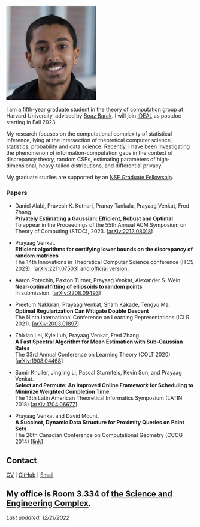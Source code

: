 ![prayaag](/prayaag.jpg)

I am a fifth-year graduate student in the [theory of computation group](https://toc.seas.harvard.edu/) at Harvard University, advised by [Boaz Barak](https://www.boazbarak.org/). I will join [IDEAL](ideal-institute.org) as postdoc starting in Fall 2023.

My research focuses on the computational complexity of statistical inference, lying at the intersection of theoretical computer science, statistics, probability and data science. Recently, I have been investigating the phenomenon of information-computation gaps in the context of discrepancy theory, random CSPs, estimating parameters of high-dimensional, heavy-tailed distributions, and differential privacy. 

My graduate studies are supported by an [NSF Graduate Fellowship](https://www.nsfgrfp.org/).

### Papers

- Daniel Alabi, Pravesh K. Kothari, Pranay Tankala, Prayaag Venkat, Fred Zhang.  
**Privately Estimating a Gaussian: Efficient, Robust and Optimal**   
To appear in the Proceedings of the 55th Annual ACM Symposium on Theory of Computing (STOC), 2023. [[arXiv:2212.08018](https://arxiv.org/abs/2212.08018)]

- Prayaag Venkat.  
**Efficient algorithms for certifying lower bounds on the discrepancy of random matrices**   
The 14th Innovations in Theoretical Computer Science conference (ITCS 2023). [[arXiv:2211.07503](https://arxiv.org/abs/2211.07503)] and [official version](https://drops.dagstuhl.de/opus/volltexte/2023/17601/).

- Aaron Potechin, Paxton Turner, Prayaag Venkat, Alexander S. Wein.  
**Near-optimal fitting of ellipsoids to random points**  
In submission. [[arXiv:2208.09493](https://arxiv.org/abs/2208.09493)]

- Preetum Nakkiran, Prayaag Venkat, Sham Kakade, Tengyu Ma.  
**Optimal Regularization Can Mitigate Double Descent**  
The Ninth International Conference on Learning Representations (ICLR 2021). [[arXiv:2003.01897](https://arxiv.org/abs/2003.01897)]

- Zhixian Lei, Kyle Luh, Prayaag Venkat, Fred Zhang.  
**A Fast Spectral Algorithm for Mean Estimation with Sub-Gaussian Rates**  
The 33rd Annual Conference on Learning Theory (COLT 2020) [[arXiv:1908.04468](https://arxiv.org/abs/1908.04468)]

- Samir Khuller, Jingling Li, Pascal Sturmfels, Kevin Sun, and Prayaag Venkat.  
**Select and Permute: An Improved Online Framework for Scheduling to Minimize Weighted Completion Time**  
The 13th Latin American Theoretical Informatics Symposium (LATIN 2018) [[arXiv:1704.06677](https://arxiv.org/abs/1704.06677)]

- Prayaag Venkat and David Mount.  
**A Succinct, Dynamic Data Structure for Proximity Queries on Point Sets**  
The 26th Canadian Conference on Computational Geometry (CCCG 2014) [[link](http://www.cccg.ca/proceedings/2014/papers/paper32.pdf)]

## Contact
[CV](/cv.pdf) | [GitHub](https://github.com/vprayaag) | [Email](mailto:pkvasv@gmail.com)

My office is Room 3.334 of [the Science and Engineering Complex](https://www.seas.harvard.edu/about-us/visit-us/allston/science-engineering-complex).
---
*Last updated: 12/21/2022*
